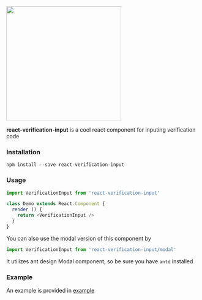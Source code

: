 <img src="https://github.com/paiyou-network/react-verification-input/raw/master/screenshot/screen.png" width="300px" />

**react-verification-input** is a cool react component for inputing verification code

### Installation

```
npm install --save react-verification-input
```

### Usage

```js
import VerificationInput from 'react-verification-input'

class Demo extends React.Component {
  render () {
    return <VerificationInput />
  }
}
```

You can also use the modal version of this component by

```js
import VerificationInput from 'react-verification-input/modal'
```

It utilizes ant design Modal component, so be sure you have `antd` installed


### Example

An example is provided in [example](https://github.com/paiyou-network/react-verification-input/tree/master/example)
